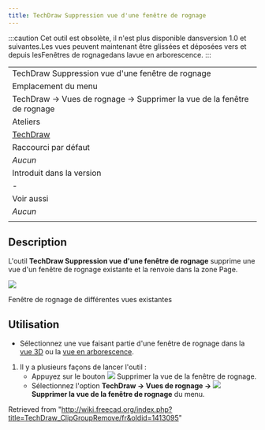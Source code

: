 ```yaml
---
title: TechDraw Suppression vue d'une fenêtre de rognage
---
```

:::caution
Cet outil est obsolète, il n'est plus disponible dansversion 1.0 et suivantes.Les vues peuvent maintenant être glissées et déposées vers et depuis lesFenêtres de rognagedans lavue en arborescence.
:::

|  |
| --- |
| TechDraw Suppression vue d'une fenêtre de rognage |
| Emplacement du menu |
| TechDraw → Vues de rognage → Supprimer la vue de la fenêtre de rognage |
| Ateliers |
| [TechDraw](/TechDraw_Workbench/fr "TechDraw Workbench/fr") |
| Raccourci par défaut |
| *Aucun* |
| Introduit dans la version |
| - |
| Voir aussi |
| *Aucun* |
|  |

## Description

L'outil **TechDraw Suppression vue d'une fenêtre de rognage** supprime une vue d'un fenêtre de rognage existante et la renvoie dans la zone Page.

![](/images/TechDraw_Clipview.png)

Fenêtre de rognage de différentes vues existantes

## Utilisation

* Sélectionnez une vue faisant partie d'une fenêtre de rognage dans la [vue 3D](/3D_view/fr "3D view/fr") ou la [vue en arborescence](/Tree_view/fr "Tree view/fr").

1. Il y a plusieurs façons de lancer l'outil :
   * Appuyez sur le bouton ![](/images/TechDraw_ClipGroupRemove.svg) Supprimer la vue de la fenêtre de rognage.
   * Sélectionnez l'option **TechDraw → Vues de rognage → ![](/images/TechDraw_ClipGroupRemove.svg) Supprimer la vue de la fenêtre de rognage** du menu.

Retrieved from "<http://wiki.freecad.org/index.php?title=TechDraw_ClipGroupRemove/fr&oldid=1413095>"